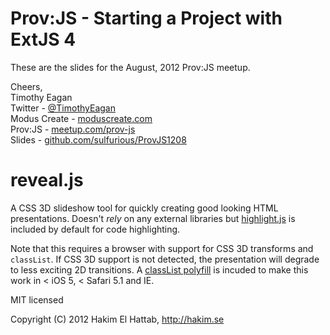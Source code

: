 # Prov:JS - Starting a Project with ExtJS 4

These are the slides for the August, 2012 Prov:JS meetup.

Cheers,<br>
Timothy Eagan <br>
Twitter - <a href="https://twitter.com/TimothyEagan">@TimothyEagan</a><br>
Modus Create - <a href="moduscreate.com">moduscreate.com</a><br>
Prov:JS - <a href="http://www.meetup.com/Prov-JS/">meetup.com/prov-js</a><br>
Slides - <a href="https://github.com/sulfurious/ProvJS1208">github.com/sulfurious/ProvJS1208</a>


# reveal.js

A CSS 3D slideshow tool for quickly creating good looking HTML presentations. Doesn't _rely_ on any external libraries but [highlight.js](http://softwaremaniacs.org/soft/highlight/en/description/) is included by default for code highlighting.

Note that this requires a browser with support for CSS 3D transforms and ``classList``. If CSS 3D support is not detected, the presentation will degrade to less exciting 2D transitions. A [classList polyfill](http://purl.eligrey.com/github/classList.js/blob/master/classList.js) is incuded to make this work in < iOS 5, < Safari 5.1 and IE.

MIT licensed

Copyright (C) 2012 Hakim El Hattab, http://hakim.se